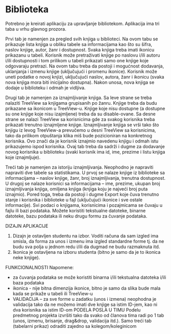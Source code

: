 # Biblioteka
Potrebno je kreirati aplikaciju za upravljanje bibliotekom. Aplikacija ima tri taba u vrhu glavnog prozora.

Prvi tab je namenjen za pregled svih knjiga u biblioteci. Na ovom tabu se prikazuje lista knjiga u obliku 
tabele sa informacijama kao što su šifra, naslov knjige, autor, žanr i dostupnost. Svaka knjiga treba imati 
ikonicu prikazanu u tabeli. Korisnik može pretraživati knjige po naslovu i/ili autoru i/ili dostupnosti i
tom prilikom u tabeli prikazati samo one knjige koje odgovaraju pretrazi. Na ovom tabu treba da postoji 
i mogućnost dodavanja, uklanjanja i izmenu knjige (uključujući i promenu ikonice). Korisnik može uneti 
podatke o novoj knjizi, uključujući naslov, autora, žanr i ikonicu (svaka nova knjiga mora biti inicijalno 
dostupna). Nakon unosa, nova knjiga se dodaje u biblioteku i odmah je vidljiva.

Drugi tab je namenjen za iznajmljivanje knjiga. Sa leve strane se treba nalaziti TreeView sa knjigama
grupisanih po žanru. Knjige treba da budu prikazane sa ikonicom u TreeView-u. Knjige koje nisu
dostupne (a dostupne su one knjige koje nisu izajmljene) treba da su disable-ovane. Sa desne strane 
se nalazi TreeView sa korisnicima gde za svakog korisnika treba prikazati trenutno iznajmljene knjige. 
Iznajmljivanje knjiga se vrši tako što knjigu iz levog TreeView-a prevučemo u desni TreeView sa 
korisnicima, tako da prilikom otpuštanja klika miš bude pozicioniran na konkretnog korisnika. Ovo znači 
da je korisnik iznajmio navedenu knjigu i odmah istu prikazujemo ispod korisnika. Ovaj tab treba da 
sadrži i dugme za dodavanje novog korisnika u biblioteku (svaki korisnik ima id, ime, prezime i listu 
knjiga koje iznajmljuje). 

Treći tab je namenjen za istoriju iznajmljivanja. Neophodno je napraviti napraviti dve tabele sa 
statistikama. U prvoj se nalaze knjige iz biblioteke sa informacijama – naslov knjige, žanr, broj 
iznajmljivanja, trenutna dostupnost. U drugoj se nalaze korisnici sa informacijama – ime, prezime, 
ukupan broj iznajmljivanja knjiga, omiljena knjiga (knjiga koju je najveći broj puta iznajmio). Pored toga, 
treba da postoji i dugme Export koje čuva trenutno stanje i korisnika i biblioteke u fajl (uključujući 
ikonice i sve ostale informacije). 
Svi podaci o knjigama, korisnicima i pozajmicama se čuvaju u fajlu ili bazi podataka. Možete koristiti 
tekstualne datoteke, binarne datoteke, bazu podataka ili neku drugu formu za čuvanje podataka.

DIZAJN APLIKACIJE
1. Dizajn je ostavljen studentu na izbor. Voditi računa da sam izgled ima smisla, da forma za
unos i izmenu ima izgled standardne forme tj. da ne budu sva polja u jednom redu i/ili da
dugmad ne budu razmaknuta itd.
2. Ikonica je ostavljena na izboru studenta (bitno je samo da je to ikonica neke knjige).

FUNKCIONALNOSTI
Napomene:
- za čuvanja podataka se može koristiti binarna i/ili tekstualna datoteka i/ili baza podataka
- ikonica - nije bitna dimenzija ikonice, bitno je samo da slika bude mala kada se prikaže u tabeli ili
TreeView-u
- VALIDACIJA – za sve forme u zadatku (unos i izmena) neophodna je validacija tako da ne
možemo imati dve knjige sa istim ID-jem, kao ni dva korisnika sa istim ID-om
PODELA POSLA U TIMU
Podelu predmetnog projekta izvršiti tako da svako od članova tima radi po 1 tab (unos,
izmenu, brisanje, drag&drop, validacija itd.). Samo treći tab (tabelarni prikaz) odraditi
zajedno sa kolegom/koleginicom
